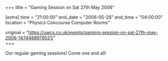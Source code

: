 +++
title = "Gaming Session on Sat 27th May 2006"

[extra]
time = "21:00:00"
end_date = "2006-05-28"
end_time = "04:00:00"
location = "Physics Concourse Computer Rooms"

original = "https://uwcs.co.uk/events/gaming-session-on-sat-27th-may-2006-1474488978521/"    
+++

Our regular gaming sessions\! Come one and all\!


